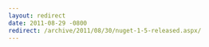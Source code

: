 ```yaml
---
layout: redirect
date: 2011-08-29 -0800
redirect: /archive/2011/08/30/nuget-1-5-released.aspx/
---
```

